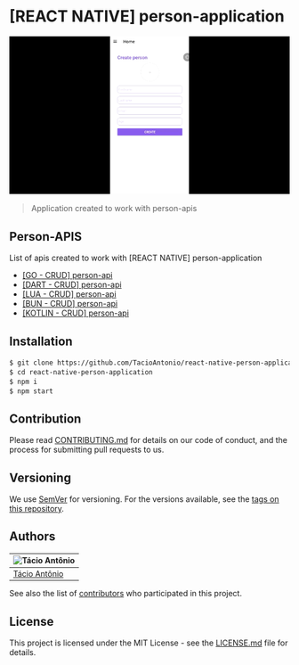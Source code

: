 # [REACT NATIVE] person-application

![image](assets/react-native.gif)
> Application created to work with person-apis

## Person-APIS
List of apis created to work with [REACT NATIVE] person-application
- [[GO - CRUD] person-api](https://github.com/TacioAntonio/GO-CRUD-person-api)
- [[DART - CRUD] person-api](https://github.com/TacioAntonio/DART-CRUD-person-api)
- [[LUA - CRUD] person-api](https://github.com/TacioAntonio/LUA-CRUD-person-api)
- [[BUN - CRUD] person-api](https://github.com/TacioAntonio/BUN-CRUD-person-api)
- [[KOTLIN - CRUD] person-api](https://github.com/TacioAntonio/KOTLIN-CRUD-person-api)

## Installation
```sh
$ git clone https://github.com/TacioAntonio/react-native-person-application
$ cd react-native-person-application
$ npm i
$ npm start
```

## Contribution
Please read [CONTRIBUTING.md](https://github.com/TacioAntonio/react-native-person-application/blob/master/CONTRIBUTING.md) for details on our code of conduct, and the process for submitting pull requests to us.

## Versioning
We use [SemVer](http://semver.org/) for versioning. For the versions available, see the [tags on this repository](https://github.com/TacioAntonio/react-native-person-application/tags).

## Authors
| ![Tácio Antônio](https://avatars2.githubusercontent.com/u/44682965?s=150&=4)
| -
| [Tácio Antônio](https://github.com/TacioAntonio/)

See also the list of [contributors](https://github.com/TacioAntonio/react-native-person-application/graphs/contributors) who participated in this project.

## License
This project is licensed under the MIT License - see the [LICENSE.md](https://github.com/TacioAntonio/react-native-person-application/blob/master/LICENSE.md) file for details.